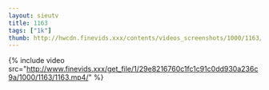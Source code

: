 ```yaml
--- 
layout: sieutv
title: 1163
tags: ["1k"]
thumb: http://hwcdn.finevids.xxx/contents/videos_screenshots/1000/1163/preview.mp4.jpg
---
```

{% include video src="http://www.finevids.xxx/get_file/1/29e8216760c1fc1c91c0dd930a236c9a/1000/1163/1163.mp4/" %} 
